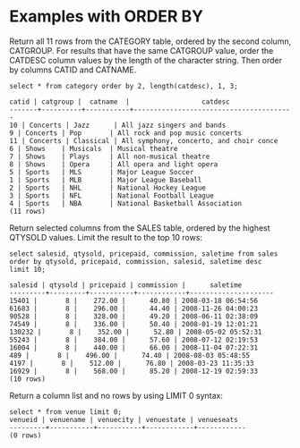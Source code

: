 # Examples with ORDER BY<a name="r_Examples_with_ORDER_BY"></a>

Return all 11 rows from the CATEGORY table, ordered by the second column, CATGROUP\. For results that have the same CATGROUP value, order the CATDESC column values by the length of the character string\. Then order by columns CATID and CATNAME\. 

```
select * from category order by 2, length(catdesc), 1, 3;

catid | catgroup |  catname  |                  catdesc
-------+----------+-----------+----------------------------------------
10 | Concerts | Jazz      | All jazz singers and bands
9 | Concerts | Pop       | All rock and pop music concerts
11 | Concerts | Classical | All symphony, concerto, and choir conce
6 | Shows    | Musicals  | Musical theatre
7 | Shows    | Plays     | All non-musical theatre
8 | Shows    | Opera     | All opera and light opera
5 | Sports   | MLS       | Major League Soccer
1 | Sports   | MLB       | Major League Baseball
2 | Sports   | NHL       | National Hockey League
3 | Sports   | NFL       | National Football League
4 | Sports   | NBA       | National Basketball Association
(11 rows)
```

Return selected columns from the SALES table, ordered by the highest QTYSOLD values\. Limit the result to the top 10 rows: 

```
select salesid, qtysold, pricepaid, commission, saletime from sales
order by qtysold, pricepaid, commission, salesid, saletime desc
limit 10;

salesid | qtysold | pricepaid | commission |      saletime
---------+---------+-----------+------------+---------------------
15401 |       8 |    272.00 |      40.80 | 2008-03-18 06:54:56
61683 |       8 |    296.00 |      44.40 | 2008-11-26 04:00:23
90528 |       8 |    328.00 |      49.20 | 2008-06-11 02:38:09
74549 |       8 |    336.00 |      50.40 | 2008-01-19 12:01:21
130232 |       8 |    352.00 |      52.80 | 2008-05-02 05:52:31
55243 |       8 |    384.00 |      57.60 | 2008-07-12 02:19:53
16004 |       8 |    440.00 |      66.00 | 2008-11-04 07:22:31
489 |       8 |    496.00 |      74.40 | 2008-08-03 05:48:55
4197 |       8 |    512.00 |      76.80 | 2008-03-23 11:35:33
16929 |       8 |    568.00 |      85.20 | 2008-12-19 02:59:33
(10 rows)
```

Return a column list and no rows by using LIMIT 0 syntax: 

```
select * from venue limit 0;
venueid | venuename | venuecity | venuestate | venueseats
---------+-----------+-----------+------------+------------
(0 rows)
```